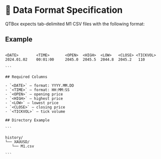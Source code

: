 
# 🧾 Data Format Specification

QTBox expects tab-delimited M1 CSV files with the following format:

## Example

````

<DATE>        <TIME>       <OPEN>  <HIGH>  <LOW>   <CLOSE> <TICKVOL>
2024.01.02    00:01:00     2045.0  2045.5  2044.8  2045.2   110

```

## Required Columns

- `<DATE>` – format: YYYY.MM.DD
- `<TIME>` – format: HH:MM:SS
- `<OPEN>` – opening price
- `<HIGH>` – highest price
- `<LOW>` – lowest price
- `<CLOSE>` – closing price
- `<TICKVOL>` – tick volume

## Directory Example

```

history/
└── XAUUSD/
   └── M1.csv

```
